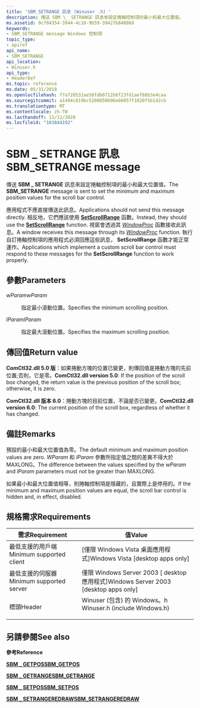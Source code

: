 ```yaml
---
title: 'SBM_SETRANGE 訊息 (Winuser .h) '
description: 傳送 SBM \_ SETRANGE 訊息來設定捲軸控制項的最小和最大位置值。
ms.assetid: 9cf84354-3944-4c10-9b59-39427b840868
keywords:
- SBM_SETRANGE message Windows 控制項
topic_type:
- apiref
api_name:
- SBM_SETRANGE
api_location:
- Winuser.h
api_type:
- HeaderDef
ms.topic: reference
ms.date: 05/31/2018
ms.openlocfilehash: f7a720531ae58fdb0712b8f23fd1aef88b3e4caa
ms.sourcegitcommit: a1494c819bc5200050696e66057f1020f5b142cb
ms.translationtype: MT
ms.contentlocale: zh-TW
ms.lasthandoff: 12/12/2020
ms.locfileid: "103844192"
---
```

# <a name="sbm_setrange-message"></a><span data-ttu-id="7a013-104">SBM \_ SETRANGE 訊息</span><span class="sxs-lookup"><span data-stu-id="7a013-104">SBM\_SETRANGE message</span></span>

<span data-ttu-id="7a013-105">傳送 **SBM \_ SETRANGE** 訊息來設定捲軸控制項的最小和最大位置值。</span><span class="sxs-lookup"><span data-stu-id="7a013-105">The **SBM\_SETRANGE** message is sent to set the minimum and maximum position values for the scroll bar control.</span></span>

<span data-ttu-id="7a013-106">應用程式不應直接傳送此訊息。</span><span class="sxs-lookup"><span data-stu-id="7a013-106">Applications should not send this message directly.</span></span> <span data-ttu-id="7a013-107">相反地，它們應該使用 [**SetScrollRange**](/windows/desktop/api/Winuser/nf-winuser-setscrollrange) 函數。</span><span class="sxs-lookup"><span data-stu-id="7a013-107">Instead, they should use the [**SetScrollRange**](/windows/desktop/api/Winuser/nf-winuser-setscrollrange) function.</span></span> <span data-ttu-id="7a013-108">視窗會透過其 [*WindowProc*](/previous-versions/windows/desktop/legacy/ms633573(v=vs.85)) 函數接收此訊息。</span><span class="sxs-lookup"><span data-stu-id="7a013-108">A window receives this message through its [*WindowProc*](/previous-versions/windows/desktop/legacy/ms633573(v=vs.85)) function.</span></span> <span data-ttu-id="7a013-109">執行自訂捲軸控制項的應用程式必須回應這些訊息， **SetScrollRange** 函數才能正常運作。</span><span class="sxs-lookup"><span data-stu-id="7a013-109">Applications which implement a custom scroll bar control must respond to these messages for the **SetScrollRange** function to work properly.</span></span>

## <a name="parameters"></a><span data-ttu-id="7a013-110">參數</span><span class="sxs-lookup"><span data-stu-id="7a013-110">Parameters</span></span>

<dl> <dt>

<span data-ttu-id="7a013-111">*wParam*</span><span class="sxs-lookup"><span data-stu-id="7a013-111">*wParam*</span></span> 
</dt> <dd>

<span data-ttu-id="7a013-112">指定最小滾動位置。</span><span class="sxs-lookup"><span data-stu-id="7a013-112">Specifies the minimum scrolling position.</span></span>

</dd> <dt>

<span data-ttu-id="7a013-113">*lParam*</span><span class="sxs-lookup"><span data-stu-id="7a013-113">*lParam*</span></span> 
</dt> <dd>

<span data-ttu-id="7a013-114">指定最大滾動位置。</span><span class="sxs-lookup"><span data-stu-id="7a013-114">Specifies the maximum scrolling position.</span></span>

</dd> </dl>

## <a name="return-value"></a><span data-ttu-id="7a013-115">傳回值</span><span class="sxs-lookup"><span data-stu-id="7a013-115">Return value</span></span>

<span data-ttu-id="7a013-116">**ComCtl32.dll 5.0 版**：如果捲動方塊的位置已變更，則傳回值是捲動方塊的先前位置;否則，它是零。</span><span class="sxs-lookup"><span data-stu-id="7a013-116">**ComCtl32.dll version 5.0**: If the position of the scroll box changed, the return value is the previous position of the scroll box; otherwise, it is zero.</span></span>

<span data-ttu-id="7a013-117">**ComCtl32.dll 版本 6.0**：捲動方塊的目前位置，不論是否已變更。</span><span class="sxs-lookup"><span data-stu-id="7a013-117">**ComCtl32.dll version 6.0**: The current position of the scroll box, regardless of whether it has changed.</span></span>

## <a name="remarks"></a><span data-ttu-id="7a013-118">備註</span><span class="sxs-lookup"><span data-stu-id="7a013-118">Remarks</span></span>

<span data-ttu-id="7a013-119">預設的最小和最大位置值為零。</span><span class="sxs-lookup"><span data-stu-id="7a013-119">The default minimum and maximum position values are zero.</span></span> <span data-ttu-id="7a013-120">*WParam* 和 *lParam* 參數所指定值之間的差異不得大於 MAXLONG。</span><span class="sxs-lookup"><span data-stu-id="7a013-120">The difference between the values specified by the *wParam* and *lParam* parameters must not be greater than MAXLONG.</span></span>

<span data-ttu-id="7a013-121">如果最小和最大位置值相等，則捲軸控制項是隱藏的，且實際上是停用的。</span><span class="sxs-lookup"><span data-stu-id="7a013-121">If the minimum and maximum position values are equal, the scroll bar control is hidden and, in effect, disabled.</span></span>

## <a name="requirements"></a><span data-ttu-id="7a013-122">規格需求</span><span class="sxs-lookup"><span data-stu-id="7a013-122">Requirements</span></span>



| <span data-ttu-id="7a013-123">需求</span><span class="sxs-lookup"><span data-stu-id="7a013-123">Requirement</span></span> | <span data-ttu-id="7a013-124">值</span><span class="sxs-lookup"><span data-stu-id="7a013-124">Value</span></span> |
|-------------------------------------|----------------------------------------------------------------------------------------------------------|
| <span data-ttu-id="7a013-125">最低支援的用戶端</span><span class="sxs-lookup"><span data-stu-id="7a013-125">Minimum supported client</span></span><br/> | <span data-ttu-id="7a013-126">\[僅限 Windows Vista 桌面應用程式\]</span><span class="sxs-lookup"><span data-stu-id="7a013-126">Windows Vista \[desktop apps only\]</span></span><br/>                                                           |
| <span data-ttu-id="7a013-127">最低支援的伺服器</span><span class="sxs-lookup"><span data-stu-id="7a013-127">Minimum supported server</span></span><br/> | <span data-ttu-id="7a013-128">僅限 Windows Server 2003 \[ desktop 應用程式\]</span><span class="sxs-lookup"><span data-stu-id="7a013-128">Windows Server 2003 \[desktop apps only\]</span></span><br/>                                                     |
| <span data-ttu-id="7a013-129">標頭</span><span class="sxs-lookup"><span data-stu-id="7a013-129">Header</span></span><br/>                   | <dl> <span data-ttu-id="7a013-130"><dt>Winuser (包含) 的 Windows。h </dt></span><span class="sxs-lookup"><span data-stu-id="7a013-130"><dt>Winuser.h (include Windows.h)</dt></span></span> </dl> |



## <a name="see-also"></a><span data-ttu-id="7a013-131">另請參閱</span><span class="sxs-lookup"><span data-stu-id="7a013-131">See also</span></span>

<dl> <dt>

<span data-ttu-id="7a013-132">**參考**</span><span class="sxs-lookup"><span data-stu-id="7a013-132">**Reference**</span></span>
</dt> <dt>

[<span data-ttu-id="7a013-133">**SBM \_ GETPOS**</span><span class="sxs-lookup"><span data-stu-id="7a013-133">**SBM\_GETPOS**</span></span>](sbm-getpos.md)
</dt> <dt>

[<span data-ttu-id="7a013-134">**SBM \_ GETRANGE**</span><span class="sxs-lookup"><span data-stu-id="7a013-134">**SBM\_GETRANGE**</span></span>](sbm-getrange.md)
</dt> <dt>

[<span data-ttu-id="7a013-135">**SBM \_ SETPOS**</span><span class="sxs-lookup"><span data-stu-id="7a013-135">**SBM\_SETPOS**</span></span>](sbm-setpos.md)
</dt> <dt>

[<span data-ttu-id="7a013-136">**SBM \_ SETRANGEREDRAW**</span><span class="sxs-lookup"><span data-stu-id="7a013-136">**SBM\_SETRANGEREDRAW**</span></span>](sbm-setrangeredraw.md)
</dt> </dl>

 


